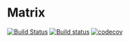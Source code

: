 # Matrix

[![Build Status](https://travis-ci.org/disrado/matrix.svg?branch=dev)](https://travis-ci.org/disrado/matrix)
[![Build status](https://ci.appveyor.com/api/projects/status/bxnc5x8ra7y5h1w8?svg=true)](https://ci.appveyor.com/project/disrado/matrix)
[![codecov](https://codecov.io/gh/disrado/matrix/branch/dev/graph/badge.svg)](https://codecov.io/gh/disrado/matrix)